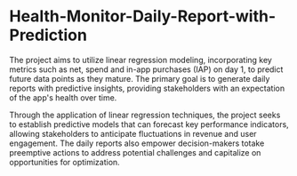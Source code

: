 # Health-Monitor-Daily-Report-with-Prediction
The project aims to utilize linear regression ​modeling, incorporating key metrics such as ​net, spend and in-app purchases (IAP) on day ​1, to predict future data points as they mature. ​The primary goal is to generate daily reports ​with predictive insights, providing ​stakeholders with an expectation of the app's ​health over time.

Through the application of linear regression ​techniques, the project seeks to establish ​predictive models that can forecast key ​performance indicators, allowing ​stakeholders to anticipate fluctuations in ​revenue and user engagement. The daily ​reports also empower decision-makers to ​take preemptive actions to address potential ​challenges and capitalize on opportunities for ​optimization.
